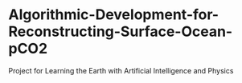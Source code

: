 # Algorithmic-Development-for-Reconstructing-Surface-Ocean-pCO2
Project for Learning the Earth with Artificial Intelligence and Physics
